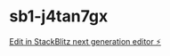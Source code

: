 # sb1-j4tan7gx

[Edit in StackBlitz next generation editor ⚡️](https://stackblitz.com/~/github.com/egyadmin/sb1-j4tan7gx)